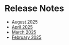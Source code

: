 # Release Notes

- [August 2025](./august-2025.md)
- [April 2025](./april-2025.md)
- [March 2025](./march-2025.md)
- [February 2025](./february-2025.md)

<!--
```{toctree}
:maxdepth: 5
:hidden:
february-2025.md
march-2025.md
april-2025.md
august-2025.md
```
-->
